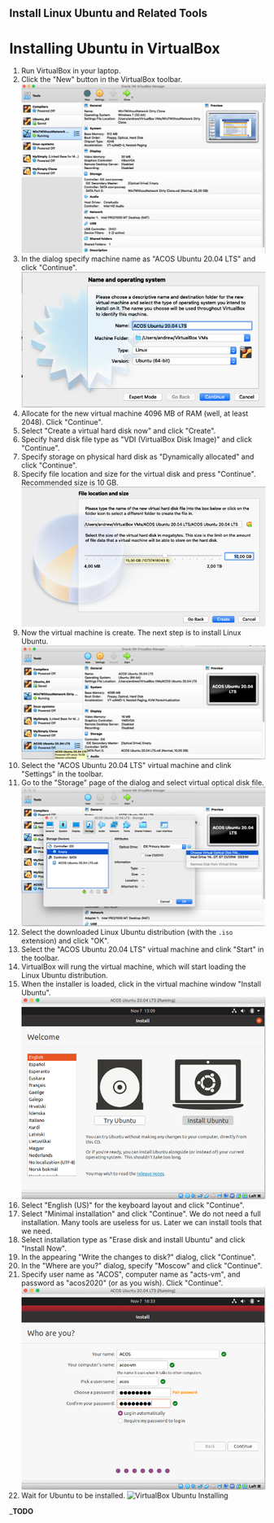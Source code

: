 Install Linux Ubuntu and Related Tools
---

# Installing Ubuntu in VirtualBox

1. Run VirtualBox in your laptop.
1. Click the "New" button in the VirtualBox toolbar.
   ![VirtualBox New](images/virtualbox_new.png)  
1. In the dialog specify machine name as "ACOS Ubuntu 20.04 LTS" and click "Continue".
   ![VirtualBox New Ubuntu](images/virtualbox_new_ubuntu.png)
1. Allocate for the new virtual machine 4096 MB of RAM (well, at least 2048). Click "Continue".
1. Select "Create a virtual hard disk now" and click "Create".
1. Specify hard disk file type as "VDI (VirtualBox Disk Image)" and click "Continue".
1. Specify storage on physical hard disk as "Dynamically allocated" and click "Continue".
1. Specify file location and size for the virtual disk and press "Continue". Recommended size is 10 GB.
   ![VirtualBox Virtual disk](images/virtualbox_disk.png)
1. Now the virtual machine is create. The next step is to install Linux Ubuntu.
   ![VirtualBox New Ubuntu](images/virtualbox_new_ubuntu_2.png)
1. Select the "ACOS Ubuntu 20.04 LTS" virtual machine and clink "Settings" in the toolbar.
1. Go to the "Storage" page of the dialog and select virtual optical disk file.
   ![VirtualBox New Ubuntu](images/virtualbox_ubuntu_iso.png)
1. Select the downloaded Linux Ubuntu distribution (with the `.iso` extension) and click "OK".
1. Select the "ACOS Ubuntu 20.04 LTS" virtual machine and clink "Start" in the toolbar.
1. VirtualBox will rung the virtual machine, which will start loading the Linux Ubuntu distribution.
1. When the installer is loaded, click in the virtual machine window "Install Ubuntu".
   ![VirtualBox Install Ubuntu](images/virtualbox_install_ubuntu.png)
1. Select "English (US)" for the keyboard layout and click "Continue".
1. Select "Minimal installation" and click "Continue". We do not need a full installation. Many tools are useless for us. Later we can install tools that we need.
1. Select installation type as "Erase disk and install Ubuntu" and click "Install Now".
1. In the appearing "Write the changes to disk?" dialog, click "Continue".
1. In the "Where are you?" dialog, specify "Moscow" and click "Continue".
1. Specify user name as "ACOS", computer name as "acts-vm", and password as "acos2020" (or as you wish). Click "Continue".
   ![VirtualBox Ubuntu Password](images/virtualbox_ubuntu_password.png)
1. Wait for Ubuntu to be installed.
   ![VirtualBox Ubuntu Installing](virtualbox_ubuntu_installing.png)


___TODO__
